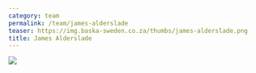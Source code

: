 ```yaml
---
category: team
permalink: /team/james-alderslade
teaser: https://img.baska-sweden.co.za/thumbs/james-alderslade.png
title: James Alderslade
---
```


[<img src="https://img.baska-sweden.co.za/resized/james-alderslade.png" />](https://img.baska-sweden.co.za/original/james-alderslade.png)

<!--
[Questionnare Answers](https://drive.google.com/open?id=1Qa3tQBKQta9A9hYFG-jvZpiEGa4GfKj5gDR8IpiApSM)
-->
